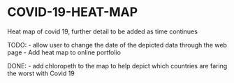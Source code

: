 # COVID-19-HEAT-MAP
Heat map of covid 19, further detail to be added as time continues

TODO: - allow user to change the date of the depicted data through the web page
      - Add heat map to online portfolio     
     
DONE: - add chloropeth to the map to help depict which countries are faring the worst with Covid 19 

